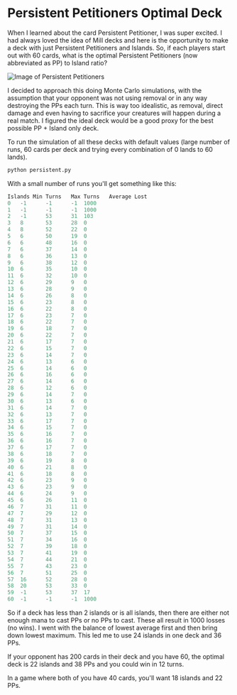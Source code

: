 # Persistent Petitioners Optimal Deck

When I learned about the card Persistent Petitioner, I
was super excited. I had always loved the idea of Mill decks
and here is the opportunity to make a deck with just
Persistent Petitioners and Islands. So, if each players start out
with 60 cards, what is the optimal Persistent Petitioners (now abbreviated
as PP) to Island ratio?


![Image of Persistent Petitioners](http://gatherer.wizards.com/Handlers/Image.ashx?multiverseid=457188&type=card)


I decided to approach this doing Monte Carlo simulations, with the assumption
that your opponent was not using removal or in any way destroying the PPs
each turn. This is way too idealistic, as removal, direct damage and even
having to sacrifice your creatures will happen during a real 
match. I figured the ideal deck would be a good proxy for the best
possible PP + Island only deck.

To run the simulation of all these decks with default values
(large number of runs, 60 cards per deck and trying every combination
of 0 lands to 60 lands).

```python
python persistent.py
```

With a small number of runs you'll get something like this:
```python
Islands	Min Turns	Max Turns	Average	Lost
0	-1		-1		-1	1000
1	-1		-1		-1	1000
2	-1		53		31	103
3	8		53		28	0
4	8		52		22	0
5	6		50		19	0
6	6		48		16	0
7	6		37		14	0
8	6		36		13	0
9	6		38		12	0
10	6		35		10	0
11	6		32		10	0
12	6		29		9	0
13	6		28		9	0
14	6		26		8	0
15	6		23		8	0
16	6		22		8	0
17	6		23		7	0
18	6		22		7	0
19	6		18		7	0
20	6		22		7	0
21	6		17		7	0
22	6		15		7	0
23	6		14		7	0
24	6		13		6	0
25	6		14		6	0
26	6		16		6	0
27	6		14		6	0
28	6		12		6	0
29	6		14		7	0
30	6		13		6	0
31	6		14		7	0
32	6		13		7	0
33	6		17		7	0
34	6		15		7	0
35	6		16		7	0
36	6		16		7	0
37	6		17		7	0
38	6		18		7	0
39	6		19		8	0
40	6		21		8	0
41	6		18		8	0
42	6		23		9	0
43	6		23		9	0
44	6		24		9	0
45	6		26		11	0
46	7		31		11	0
47	7		29		12	0
48	7		31		13	0
49	7		31		14	0
50	7		37		15	0
51	7		34		16	0
52	7		39		18	0
53	7		41		19	0
54	7		44		21	0
55	7		43		23	0
56	7		51		25	0
57	16		52		28	0
58	20		53		33	0
59	-1		53		37	17
60	-1		-1		-1	1000
```

So if a deck has less than 2 islands or is all islands, then
there are either not enough mana to cast PPs or no PPs to cast.
These all result in 1000 losses (no wins). I went with the balance
of lowest average first and then bring down lowest maximum.
This led me to use 24 islands in one deck and 36 PPs.

If your opponent has 200 cards in their deck and you have 60, the optimal
deck is 22 islands and 38 PPs and you could win in 12 turns.

In a game where both of you have 40 cards, you'll want 18 islands and 22 PPs.